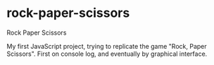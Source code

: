 # rock-paper-scissors
Rock Paper Scissors

My first JavaScript project, trying to replicate the game "Rock, Paper Scissors". First on console log, and eventually by graphical interface.